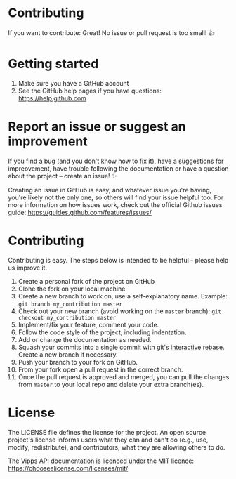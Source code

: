 # Contributing

If you want to contribute: Great! No issue or pull request is too small! 👍

# Getting started

1. Make sure you have a GitHub account
1. See the GitHub help pages if you have questions: https://help.github.com

# Report an issue or suggest an improvement

If you find a bug (and you don't know how to fix it), have a suggestions for impreovement, have trouble following the documentation or have a question about the project – create an issue! ✨

Creating an issue in GitHub is easy, and whatever issue you're having, you're likely not the only one, so others will 
find your issue helpful too. For more information on how issues work, check out the official Github issues guide: https://guides.github.com/features/issues/

# Contributing

Contributing is easy. The steps below is intended to be helpful - please help us improve it.

1. Create a personal fork of the project on GitHub
1. Clone the fork on your local machine
1. Create a new branch to work on, use a self-explanatory name. Example: `git branch my_contribution master`
1. Check out your new branch (avoid working on the `master` branch): `git checkout my_contribution master`
1. Implement/fix your feature, comment your code.
1. Follow the code style of the project, including indentation.
1. Add or change the documentation as needed.
1. Squash your commits into a single commit with git's [interactive rebase](https://help.github.com/articles/interactive-rebase). Create a new branch if necessary.
1. Push your branch to your fork on GitHub.
1. From your fork open a pull request in the correct branch.
1. Once the pull request is approved and merged, you can pull the changes from `master` to your local repo and delete your extra branch(es).

# License

The LICENSE file defines the license for the project. An open source project's license informs users what they can and can't do (e.g., use, modify, redistribute), and contributors, what they are allowing others to do.

The Vipps API documentation is licenced under the MIT licence: https://choosealicense.com/licenses/mit/

